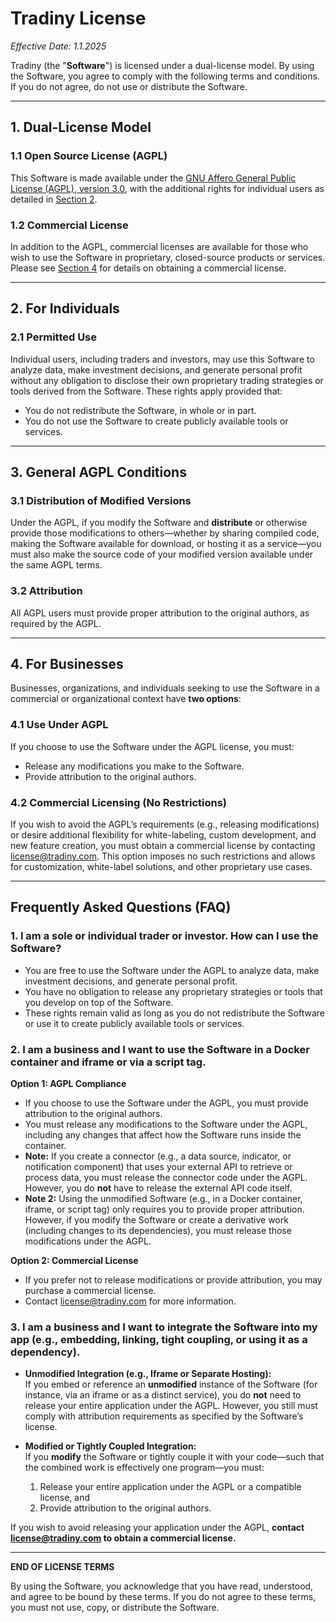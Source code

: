 # Tradiny License  
*Effective Date: 1.1.2025*

Tradiny (the "**Software**") is licensed under a dual-license model. By using the Software, you agree to comply with the following terms and conditions. If you do not agree, do not use or distribute the Software.

---

## 1. Dual-License Model

### 1.1 Open Source License (AGPL)
This Software is made available under the [GNU Affero General Public License (AGPL), version 3.0](https://www.gnu.org/licenses/agpl-3.0.en.html), with the additional rights for individual users as detailed in [Section 2](#2-for-individuals).

### 1.2 Commercial License
In addition to the AGPL, commercial licenses are available for those who wish to use the Software in proprietary, closed-source products or services. Please see [Section 4](#4-for-businesses) for details on obtaining a commercial license.

---

## 2. For Individuals

### 2.1 Permitted Use
Individual users, including traders and investors, may use this Software to analyze data, make investment decisions, and generate personal profit without any obligation to disclose their own proprietary trading strategies or tools derived from the Software. These rights apply provided that:
- You do not redistribute the Software, in whole or in part.  
- You do not use the Software to create publicly available tools or services.

---

## 3. General AGPL Conditions

### 3.1 Distribution of Modified Versions
Under the AGPL, if you modify the Software and **distribute** or otherwise provide those modifications to others—whether by sharing compiled code, making the Software available for download, or hosting it as a service—you must also make the source code of your modified version available under the same AGPL terms.

### 3.2 Attribution
All AGPL users must provide proper attribution to the original authors, as required by the AGPL.

---

## 4. For Businesses

Businesses, organizations, and individuals seeking to use the Software in a commercial or organizational context have **two options**:

### 4.1 Use Under AGPL
If you choose to use the Software under the AGPL license, you must:
- Release any modifications you make to the Software.  
- Provide attribution to the original authors.  

### 4.2 Commercial Licensing (No Restrictions)
If you wish to avoid the AGPL’s requirements (e.g., releasing modifications) or desire additional flexibility for white-labeling, custom development, and new feature creation, you must obtain a commercial license by contacting  
[license@tradiny.com](mailto:license@tradiny.com). This option imposes no such restrictions and allows for customization, white-label solutions, and other proprietary use cases.

---

## Frequently Asked Questions (FAQ)

### 1. I am a sole or individual trader or investor. How can I use the Software?
- You are free to use the Software under the AGPL to analyze data, make investment decisions, and generate personal profit.  
- You have no obligation to release any proprietary strategies or tools that you develop on top of the Software.  
- These rights remain valid as long as you do not redistribute the Software or use it to create publicly available tools or services.

### 2. I am a business and I want to use the Software in a Docker container and iframe or via a script tag.

**Option 1: AGPL Compliance**  
- If you choose to use the Software under the AGPL, you must provide attribution to the original authors.  
- You must release any modifications to the Software under the AGPL, including any changes that affect how the Software runs inside the container.
- **Note:** If you create a connector (e.g., a data source, indicator, or notification component) that uses your external API to retrieve or process data, you must release the connector code under the AGPL. However, you do **not** have to release the external API code itself.
- **Note 2:** Using the unmodified Software (e.g., in a Docker container, iframe, or script tag) only requires you to provide proper attribution. However, if you modify the Software or create a derivative work (including changes to its dependencies), you must release those modifications under the AGPL.

**Option 2: Commercial License**  
- If you prefer not to release modifications or provide attribution, you may purchase a commercial license.  
- Contact [license@tradiny.com](mailto:license@tradiny.com) for more information.

### 3. I am a business and I want to integrate the Software into my app (e.g., embedding, linking, tight coupling, or using it as a dependency).

- **Unmodified Integration (e.g., Iframe or Separate Hosting):**  
  If you embed or reference an **unmodified** instance of the Software (for instance, via an iframe or as a distinct service), you do **not** need to release your entire application under the AGPL. However, you still must comply with attribution requirements as specified by the Software’s license.

- **Modified or Tightly Coupled Integration:**  
  If you **modify** the Software or tightly couple it with your code—such that the combined work is effectively one program—you must:  
  1. Release your entire application under the AGPL or a compatible license, and  
  2. Provide attribution to the original authors.

If you wish to avoid releasing your application under the AGPL, **contact [license@tradiny.com](mailto:license@tradiny.com) to obtain a commercial license.**

---

**END OF LICENSE TERMS**  

By using the Software, you acknowledge that you have read, understood, and agree to be bound by these terms. If you do not agree to these terms, you must not use, copy, or distribute the Software.
